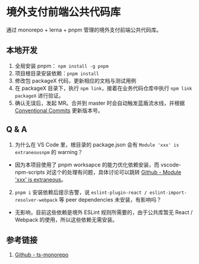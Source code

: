 # 境外支付前端公共代码库

通过 monorepo + lerna + pnpm 管理的境外支付前端公共代码库。

## 本地开发

1. 全局安装 pnpm： `npm install -g pnpm`
2. 项目根目录安装依赖：`pnpm install`
3. 修改包 packageX 代码，更新相应的文档与测试用例
4. 在 packageX 目录下，执行 `npm link`，接着在业务代码仓库中执行 `npm link packageX` 进行验证。
5. 确认无误后，发起 MR。合并到 master 时会自动触发蓝盾流水线，并根据 [Conventional Commits](https://www.conventionalcommits.org/en/) 更新版本号。


## Q & A

1. 为什么在 VS Code 里，根目录的 package.json 会有 `Module 'xxx' is extraneousnpm` 的 warning？
  - 因为本项目使用了 pnpm worksapce 的能力优化依赖安装，而 vscode-npm-scripts 对这个的处理有问题，具体讨论可以跳转 [Github - Module 'xxx' is extraneous](https://github.com/Microsoft/vscode-npm-scripts/issues/25)。
2. `pnpm i` 安装依赖后提示告警，说 `eslint-plugin-react / eslint-import-resolver-webpack` 等 peer dependencies 未安装，有影响吗？
  - 无影响，目前这些依赖是境外 ESLint 规则所需要的，由于公共库暂无 React / Webpack 的使用，所以这些依赖无需安装。

## 参考链接

1. [Github - ts-monorepo](https://github.com/NiGhTTraX/ts-monorepo/)
